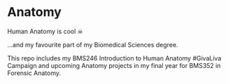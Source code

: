 # Anatomy
Human Anatomy is cool ☠ 

...and my favourite part of my Biomedical Sciences degree. 

This repo includes my BMS246 Introduction to Human Anatomy #GivaLiva Campaign and upcoming Anatomy projects in my final year for BMS352 in Forensic Anatomy. 
